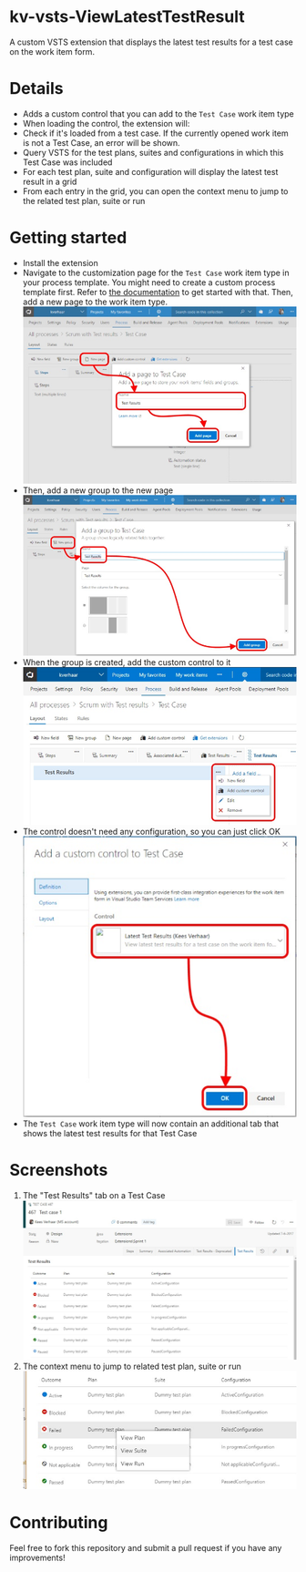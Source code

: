 # kv-vsts-ViewLatestTestResult
A custom VSTS extension that displays the latest test results for a test case on the work item form.

# Details
* Adds a custom control that you can add to the `Test Case` work item type
* When loading the control, the extension will:
 * Check if it's loaded from a test case. If the currently opened work item is not a Test Case, an error will be shown.
 * Query VSTS for the test plans, suites and configurations in which this Test Case was included
 * For each test plan, suite and configuration will display the latest test result in a grid
* From each entry in the grid, you can open the context menu to jump to the related test plan, suite or run

# Getting started
* Install the extension
* Navigate to the customization page for the `Test Case` work item type in your process template. You might need to create a custom process template first. Refer to [the documentation](https://docs.microsoft.com/en-us/vsts/work/customize/process/customize-process?toc=/vsts/work/customize/toc.json&bc=/vsts/work/customize/breadcrumb/toc.json&view=vsts) to get started with that. Then, add a new page to the work item type.
![customize-wit-addpage](LatestTestResultExtension/doc/AddNewPage.jpg)
* Then, add a new group to the new page
![customize-wit-addgroup](LatestTestResultExtension/doc/AddGroup.jpg)
* When the group is created, add the custom control to it
![customize-wit-addcustomcontrol](LatestTestResultExtension/doc/AddCustomControl.jpg)
* The control doesn't need any configuration, so you can just click OK
![customize-wit-addcustomcontrol2](LatestTestResultExtension/doc/AddCustomControl2.jpg)
* The `Test Case` work item type will now contain an additional tab that shows the latest test results for that Test Case

# Screenshots
1. The "Test Results" tab on a Test Case
![testresults-tab](LatestTestResultExtension/doc/TestCaseForm.jpg)
2. The context menu to jump to related test plan, suite or run
![testresults-contextmenu](LatestTestResultExtension/doc/ContextMenu.jpg)

# Contributing
Feel free to fork this repository and submit a pull request if you have any improvements!